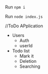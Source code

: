 Run `npm i`


Run `node index.js`


//ToDo APplication

- Users
  - Auth
  - userId
- Todo list
  - Mark it
  - Deletion
  - Searching

